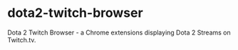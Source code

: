 # dota2-twitch-browser
Dota 2 Twitch Browser - a Chrome extensions displaying Dota 2 Streams on Twitch.tv.
